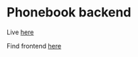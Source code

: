 # Phonebook backend

Live [here](https://express-phonebook-backend.onrender.com/)

Find frontend [here](https://github.com/AndresBo/phonebook-app)
